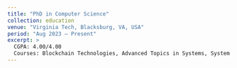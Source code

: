 ```yaml
---
title: "PhD in Computer Science"
collection: education
venue: "Virginia Tech, Blacksburg, VA, USA"
period: "Aug 2023 – Present"
excerpt: >
  CGPA: 4.00/4.00  
  Courses: Blockchain Technologies, Advanced Topics in Systems, System and Software Security, Fundamentals of Information Security (Cryptography Focus), Advanced Topics in Data and Information, Advanced Topics in HCI (User Privacy Focus), Ethics and Professionalism in CS, Statistics in Research.
---
```



